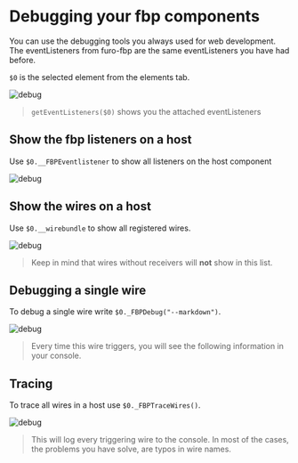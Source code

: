 # Debugging your fbp components
You can use the debugging tools you always used for web development. 
The eventListeners from furo-fbp are the same eventListeners you have had before.

<style> img[src*="#max"]{max-width:600px}</style>

`$0` is the selected element from the elements tab.
 

![debug](/FuroBaseComponent/_page/images/debug.png#max) 

> `getEventListeners($0)` shows you the attached eventListeners


## Show the fbp listeners on a host

Use `$0.__FBPEventlistener` to show all listeners on the host component

![debug](/FuroBaseComponent/_page/images/fbpEventListeners.png#max) 

## Show the wires on a host

Use `$0.__wirebundle` to show all registered wires.

![debug](/FuroBaseComponent/_page/images/wirebundle.png#max)

> Keep in mind that wires without receivers will **not** show in this list.

## Debugging a single wire

To debug a single wire write `$0._FBPDebug("--markdown")`.  

![debug](/FuroBaseComponent/_page/images/fbpDebug.png#max)

> Every time this wire triggers, you will see the following information in your console.

## Tracing

To trace all wires in a host use `$0._FBPTraceWires()`.  

![debug](/FuroBaseComponent/_page/images/fbpTrace.png#max)

> This will log every triggering wire to the console.
In most of the cases, the problems you have solve, are typos in wire names.
